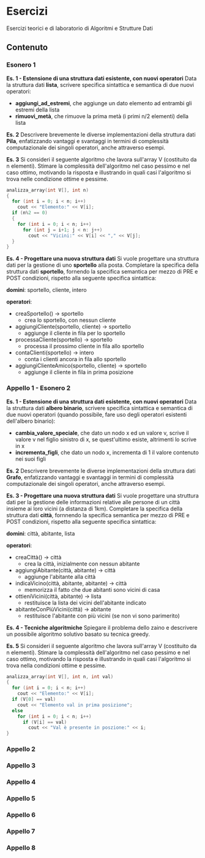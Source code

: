 # Esercizi
Esercizi teorici e di laboratorio di Algoritmi e Strutture Dati

## Contenuto

### Esonero 1
**Es. 1 - Estensione di una struttura dati esistente, con nuovi operatori**
Data la struttura dati **lista**, scrivere specifica sintattica e semantica di due nuovi operatori:
- **aggiungi_ad_estremi**, che aggiunge un dato elemento ad entrambi gli estremi della lista
- **rimuovi_metà**, che rimuove la prima metà (i primi n/2 elementi) della lista

**Es. 2** Descrivere brevemente le diverse implementazioni della struttura dati **Pila**, enfatizzando vantaggi e svantaggi in termini di complessità computazionale dei singoli operatori, anche attraverso esempi.

**Es. 3** Si consideri il seguente algoritmo che lavora sull'array V (costituito da n elementi). Stimare la complessità dell'algoritmo nel caso pessimo e nel caso ottimo, motivando la risposta e illustrando in quali casi l'algoritmo si trova nelle condizione ottime e pessime.

```cpp
analizza_array(int V[], int n)
{
  for (int i = 0; i < n; i++)
    cout << "Elemento:" << V[i];
  if (n%2 == 0)
  {
    for (int i = 0; i < n; i++)
      for (int j = i+1; j < n: j++)
        cout << "Vicini:" << V[i] << "," << V[j];
  }
}
```

**Es. 4 - Progettare una nuova struttura dati**
Si vuole progettare una struttura dati per la gestione di uno **sportello** alla posta.
Completare la specifica della struttura dati **sportello**, fornendo la specifica semantica per mezzo di PRE e POST condizioni, rispetto alla seguente specifica sintattica:

**domini**: sportello, cliente, intero

**operatori**:
* creaSportello() &rightarrow; sportello
  * crea lo sportello, con nessun cliente
* aggiungiCliente(sportello, cliente) &rightarrow; sportello
  * aggiunge il cliente in fila per lo sportello
* processaCliente(sportello) &rightarrow; sportello
  * processa il prossimo cliente in fila allo sportello
* contaClienti(sportello) &rightarrow; intero
  * conta i clienti ancora in fila allo sportello
* aggiungiClienteAmico(sportello, cliente) &rightarrow; sportello
  * aggiunge il cliente in fila in prima posizione

### Appello 1 - Esonero 2
**Es. 1 - Estensione di una struttura dati esistente, con nuovi operatori**
Data la struttura dati **albero binario**, scrivere specifica sintattica e semantica di due nuovi operatori (quando possibile, fare uso degli operatori esistenti dell'albero binario):
- **cambia_valore_speciale**, che dato un nodo x ed un valore v, scrive il valore v nel figlio sinistro di x, se quest'ultimo esiste, altrimenti lo scrive in x
- **incrementa_figli**, che dato un nodo x, incrementa di 1 il valore contenuto nei suoi figli

**Es. 2** Descrivere brevemente le diverse implementazioni della struttura dati **Grafo**, enfatizzando vantaggi e svantaggi in termini di complessità computazionale dei singoli operatori, anche attraverso esempi.

**Es. 3 - Progettare una nuova struttura dati**
Si vuole progettare una struttura dati per la gestione delle informazioni relative alle persone di un città insieme ai loro vicini (a distanza di 1km). Completare la specifica della struttura dati **città**, fornnendo la specifica semantica per mezzo di PRE e POST condizioni, rispetto alla seguente specifica sintattica:

**domini**: città, abitante, lista

**operatori**:
* creaCittà() &rightarrow; città
  * crea la città, inizialmente con nessun abitante
* aggiungiAbitante(città, abitante) &rightarrow; città
  * aggiunge l'abitante alla città
* indicaVicino(città, abitante, abitante) &rightarrow; città
  * memorizza il fatto che due abitanti sono vicini di casa
* ottieniVicini(città, abitante) &rightarrow; lista
  * restituisce la lista dei vicini dell'abitante indicato
* abitanteConPiùVicini(città) &rightarrow; abitante
  * restituisce l'abitante con più vicini (se non vi sono parimerito)
  
**Es. 4 - Tecniche algoritmiche**
Spiegare il problema dello zaino e descrivere un possibile algoritmo solutivo basato su tecnica greedy.

**Es. 5** Si consideri il seguente algoritmo che lavora sull'array V (costituito da n elementi). Stimare la complessità dell'algoritmo nel caso pessimo e nel caso ottimo, motivando la risposta e illustrando in quali casi l'algoritmo si trova nella condizioni ottime e pessime.

```cpp
analizza_array(int V[], int n, int val)
{
  for (int i = 0; i < n; i++)
    cout << "Elemento:" << V[i];
  if (V[0] == val)
    cout << "Elemento val in prima posizione";
  else
    for (int i = 0; i < n; i++)
      if (V[i] == val)
        cout << "Val è presente in poszione:" << i;
}
```

### Appello 2
### Appello 3
### Appello 4
### Appello 5
### Appello 6
### Appello 7
### Appello 8
